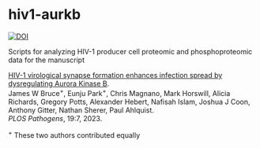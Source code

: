 # hiv1-aurkb
[![DOI](https://zenodo.org/badge/DOI/10.5281/zenodo.7191433.svg)](https://doi.org/10.5281/zenodo.7191433)

Scripts for analyzing HIV-1 producer cell proteomic and phosphoproteomic data for the manuscript

[HIV-1 virological synapse formation enhances infection spread by dysregulating Aurora Kinase B](https://doi.org/10.1371/journal.ppat.1011492).  
James W Bruce<sup>+</sup>, Eunju Park<sup>+</sup>, Chris Magnano, Mark Horswill, Alicia Richards, Gregory Potts, Alexander Hebert, Nafisah Islam, Joshua J Coon, Anthony Gitter, Nathan Sherer, Paul Ahlquist.  
*PLOS Pathogens*, 19:7, 2023.

<sup>+</sup> These two authors contributed equally
